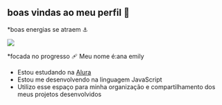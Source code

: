 ## boas vindas ao meu perfil 💙
  *boas energias se atraem ⚓

![](https://media.tenor.com/zz-lKYIHQcQAAAAM/rihanna-crown.gif
)

 *focada no progresso 🩹
  Meu nome é:ana emily
- Estou estudando na [Alura](https://www.alura.com.br)
- Estou me desenvolvendo na linguagem JavaScript
- Utilizo esse espaço para minha organização e compartilhamento dos meus projetos desenvolvidos























